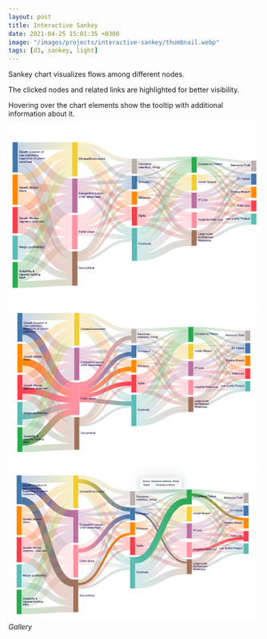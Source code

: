 ```yaml
---
layout: post
title: Interactive Sankey
date: 2021-04-25 15:01:35 +0300
image: "/images/projects/interactive-sankey/thumbnail.webp"
tags: [d3, sankey, light]
---
```


Sankey chart visualizes flows among different nodes.

The clicked nodes and related links are highlighted for better visibility.

Hovering over the chart elements show the tooltip with additional information about it.

<div class="gallery-box">
  <div class="gallery">
    <img src="/images/projects/interactive-sankey/1.png">       
    <img src="/images/projects/interactive-sankey/2.png">       
    <img src="/images/projects/interactive-sankey/3.png">

  </div>
  <em>Gallery</em>
</div>
